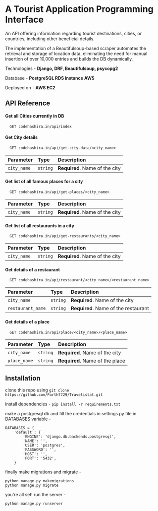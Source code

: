 
# A Tourist Application Programming Interface

An API offering information regarding tourist destinations, cities, or countries, including other beneficial details.

The implementation of a Beautifulsoup-based scraper automates the retrieval and storage of location data, eliminating the need for manual insertion of over 10,000 entries and builds the DB dynamically.

Technologies - **Django, DRF, Beautifulsoup, psycopg2**

Database - **PostgreSQL RDS instance AWS**

Deployed on - **AWS EC2**
## API Reference

#### Get all Cities currently in DB

```http
  GET codehashira.in/api/index
```

#### Get City details

```http
  GET codehashira.in/api/get-city-data/<city_name>
```

| Parameter | Type     | Description                       |
| :-------- | :------- | :-------------------------------- |
| `city_name`      | `string` | **Required**. Name of the city |

#### Get list of all famous places for a city

```http
  GET codehashira.in/api/get-places/<city_name>
```

| Parameter | Type     | Description                       |
| :-------- | :------- | :-------------------------------- |
| `city_name`      | `string` | **Required**. Name of the city |


#### Get list of all restaurants in a city

```http
  GET codehashira.in/api/get-restaurants/<city_name>
```

| Parameter | Type     | Description                       |
| :-------- | :------- | :-------------------------------- |
| `city_name`      | `string` | **Required**. Name of the city |

#### Get details of a restaurant

```http
  GET codehashira.in/api/restaurant/<city_name>/<restaurant_name>
```

| Parameter | Type     | Description                       |
| :-------- | :------- | :-------------------------------- |
| `city_name`      | `string` | **Required**. Name of the city |
| `restaurant_name`      | `string` | **Required**. Name of the restaurant |

#### Get details of a place

```http
  GET codehashira.in/api/place/<city_name>/<place_name>
```

| Parameter | Type     | Description                       |
| :-------- | :------- | :-------------------------------- |
| `city_name`      | `string` | **Required**. Name of the city |
| `place_name`      | `string` | **Required**. Name of the place |

## Installation

clone this repo using ``` git clone https://github.com/Parth7729/Travelistat.git ```

install dependencies - ``` pip install -r requirements.txt ```

make a postgresql db and fill the credentials in settings.py file in DATABASES variable - 

``` 
DATABASES = {
    'default': {
        'ENGINE': 'django.db.backends.postgresql',
        'NAME': '',
        'USER': 'postgres',
        'PASSWORD': '',
        'HOST': '',
        'PORT': '5432',
    }
```

finally make migrations and migrate - 

```
python manage.py makemigrations
python manage.py migrate

```

you're all set! run the server - 

``` 
python manage.py runserver
```

    